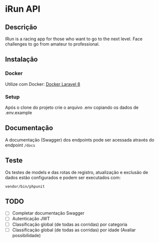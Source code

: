 # iRun API

## Descrição
IRun is a racing app for those who want to go to the next level. Face challenges to go from amateur to professional.

## Instalação
### Docker
Utilize com Docker:
[Docker Laravel 8](https://github.com/pauloracunha/docker-php73-laravel)

### Setup
Após o clone do projeto crie o arquivo .env copiando os dados de .env.example

## Documentação
A documentação (Swagger) dos endpoints pode ser acessada através do endpoint `/docs`

## Teste
Os testes de models e das rotas de registro, atualização e exclusão de dados estão configurados e podem ser executados com:

```
vendor/bin/phpunit
```

## TODO
- [ ] Completar documentação Swagger
- [ ] Autenticação JWT
- [ ] Classificação global (de todas as corridas) por categoria
- [ ] Classificação global (de todas as corridas) por idade (Avaliar possibilidade)
